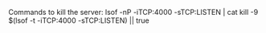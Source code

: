 Commands to kill the server:
lsof -nP -iTCP:4000 -sTCP:LISTEN | cat 
kill -9 $(lsof -t -iTCP:4000 -sTCP:LISTEN) || true